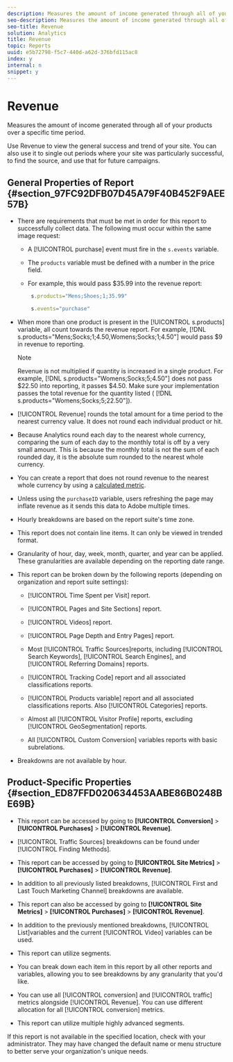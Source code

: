 ```yaml
---
description: Measures the amount of income generated through all of your products over a specific time period.
seo-description: Measures the amount of income generated through all of your products over a specific time period.
seo-title: Revenue
solution: Analytics
title: Revenue
topic: Reports
uuid: e5b72798-f5c7-440d-a62d-376bfd115ac8
index: y
internal: n
snippet: y
---
```


# Revenue

Measures the amount of income generated through all of your products over a specific time period.

Use Revenue to view the general success and trend of your site. You can also use it to single out periods where your site was particularly successful, to find the source, and use that for future campaigns.

## General Properties of Report {#section_97FC92DFB07D45A79F40B452F9AEE57B}

* There are requirements that must be met in order for this report to successfully collect data. The following must occur within the same image request:

    * A [!UICONTROL purchase] event must fire in the `s.events` variable. 
    
    * The `products` variable must be defined with a number in the price field. 
    * For example, this would pass $35.99 into the revenue report:     
    
      ```js    
       s.products="Mens;Shoes;1;35.99"
      ```

      ```js    
       s.events="purchase"
      ```

* When more than one product is present in the [!UICONTROL s.products] variable, all count towards the revenue report. For example, [!DNL s.products="Mens;Socks;1;4.50,Womens;Socks;1;4.50"] would pass $9 in revenue to reporting.

  >[!NOTE]
  >
  >Revenue is not multiplied if quantity is increased in a single product. For example, [!DNL s.products="Womens;Socks;5;4.50"] does not pass $22.50 into reporting, it passes $4.50. Make sure your implementation passes the total revenue for the quantity listed ( [!DNL s.products="Womens;Socks;5;22.50"]).

* [!UICONTROL Revenue] rounds the total amount for a time period to the nearest currency value. It does not round each individual product or hit. 
* Because Analytics round each day to the nearest whole currency, comparing the sum of each day to the monthly total is off by a very small amount. This is because the monthly total is not the sum of each rounded day, it is the absolute sum rounded to the nearest whole currency. 
* You can create a report that does not round revenue to the nearest whole currency by using a [calculated metric](https://marketing.adobe.com/resources/help/en_US/analytics/calcmetrics/). 
* Unless using the `purchaseID` variable, users refreshing the page may inflate revenue as it sends this data to Adobe multiple times. 
* Hourly breakdowns are based on the report suite's time zone. 
* This report does not contain line items. It can only be viewed in trended format. 
* Granularity of hour, day, week, month, quarter, and year can be applied. These granularities are available depending on the reporting date range. 
* This report can be broken down by the following reports (depending on organization and report suite settings):

    * [!UICONTROL Time Spent per Visit] report. 
    * [!UICONTROL Pages and Site Sections] report. 
    * [!UICONTROL Videos] report. 
    * [!UICONTROL Page Depth and Entry Pages] report. 
    * Most [!UICONTROL Traffic Sources]reports, including [!UICONTROL Search Keywords], [!UICONTROL Search Engines], and [!UICONTROL Referring Domains] reports. 
    
    * [!UICONTROL Tracking Code] report and all associated classifications reports. 
    * [!UICONTROL Products variable] report and all associated classifications reports. Also [!UICONTROL Categories] reports. 
    
    * Almost all [!UICONTROL Visitor Profile] reports, excluding [!UICONTROL GeoSegmentation] reports. 
    
    * All [!UICONTROL Custom Conversion] variables reports with basic subrelations.

* Breakdowns are not available by hour.

## Product-Specific Properties {#section_ED87FFD020634453AABE86B0248BE69B}

* This report can be accessed by going to **[!UICONTROL Conversion]** > **[!UICONTROL Purchases]** > **[!UICONTROL Revenue]**. 

* [!UICONTROL Traffic Sources] breakdowns can be found under [!UICONTROL Finding Methods].

* This report can be accessed by going to **[!UICONTROL Site Metrics]** > **[!UICONTROL Purchases]** > **[!UICONTROL Revenue]**. 

* In addition to all previously listed breakdowns, [!UICONTROL First and Last Touch Marketing Channel] breakdowns are available.

* This report can also be accessed by going to **[!UICONTROL Site Metrics]** > **[!UICONTROL Purchases]** > **[!UICONTROL Revenue]**. 

* In addition to the previously mentioned breakdowns, [!UICONTROL List]variables and the current [!UICONTROL Video] variables can be used. 

* This report can utilize segments.

* You can break down each item in this report by all other reports and variables, allowing you to see breakdowns by any granularity that you'd like. 
* You can use all [!UICONTROL conversion] and [!UICONTROL traffic] metrics alongside [!UICONTROL Revenue]. You can use different allocation for all [!UICONTROL conversion] metrics. 

* This report can utilize multiple highly advanced segments.

If this report is not available in the specified location, check with your administrator. They may have changed the default name or menu structure to better serve your organization's unique needs. 
